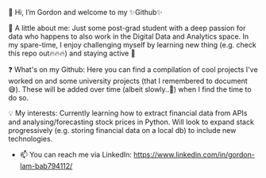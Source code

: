 👋 Hi, I’m Gordon and welcome to my ✨Github✨

🌱 A little about me: Just some post-grad student with a deep passion for data who happens to also work in the Digital Data and Analytics space. 
In my spare-time, I enjoy challenging myself by learning new thing (e.g. check this repo out🔥🔥🔥) and staying active 🏃

❓ What's on my Github: Here you can find a compilation of cool projects I've worked on and some university projects (that I remembered to document 😅).
These will be added over time (albeit slowly..🐌) when I find the time to do so.

💡 My interests: Currently learning how to extract financial data from APIs and analysing/forecasting stock prices in Python.
Will look to expand stack progressively (e.g. storing financial data on a local db) to include new technologies. 

- 📫 You can reach me via LinkedIn: https://www.linkedin.com/in/gordon-lam-bab794112/

<!---
Subliminated/Subliminated is a ✨ special ✨ repository because its `README.md` (this file) appears on your GitHub profile.
You can click the Preview link to take a look at your changes.
--->
